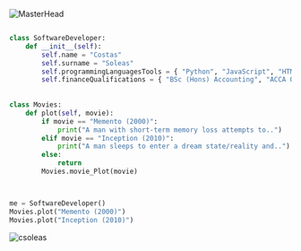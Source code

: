 ![MasterHead](https://camo.githubusercontent.com/ba9f3bd30647e352a3f5e1e45eb45c6ec7bad6155cd16aaedf4a426738da0ca5/68747470733a2f2f696e646f616e616c79746963612e636f6d2f7374617469632f696d616765732f62616e6e6572722e676966)

```python

class SoftwareDeveloper:
    def __init__(self):
        self.name = "Costas"
        self.surname = "Soleas"
        self.programmingLanguagesTools = { "Python", "JavaScript", "HTML", "CSS", "React.js", "SQL", }
        self.financeQualifications = { "BSc (Hons) Accounting", "ACCA Qualification" }
       
       
class Movies:
    def plot(self, movie):
        if movie == "Memento (2000)":
            print("A man with short-term memory loss attempts to..")
        elif movie == "Inception (2010)":
            print("A man sleeps to enter a dream state/reality and..")
        else:
            return 
        Movies.movie_Plot(movie)



me = SoftwareDeveloper()
Movies.plot("Memento (2000)")
Movies.plot("Inception (2010)")

```

<p align="left">
</p>



<p><img align="left" src="https://github-readme-stats.vercel.app/api/top-langs/?username=csoleas&layout=compact" alt="csoleas" /></p>
